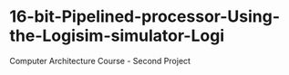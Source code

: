 # 16-bit-Pipelined-processor-Using-the-Logisim-simulator-Logi
Computer Architecture Course - Second Project
